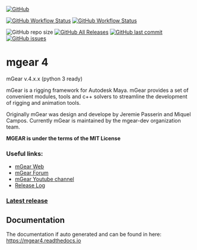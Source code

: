 
[//]: # (Setup Github Badges)
[![GitHub](https://img.shields.io/github/license/mgear-dev/mgear4?style=flat-square)](https://github.com/mgear-dev/mgear4/blob/master/LICENSE)

[![GitHub Workflow Status](https://img.shields.io/github/workflow/status/mgear-dev/mgear4/Code%20Tests%20(Python%202)?label=Py2%20Tests&style=flat-square)](https://github.com/mgear-dev/mgear4/actions?query=workflow%3A%22Code+Tests+%28Python+2%29%22)
[![GitHub Workflow Status](https://img.shields.io/github/workflow/status/mgear-dev/mgear4/Code%20Tests%20(Python%203)?label=Py3%20Tests&style=flat-square)](https://github.com/mgear-dev/mgear4/actions?query=workflow%3A%22Code+Tests+%28Python+3%29%22)

![GitHub repo size](https://img.shields.io/github/repo-size/mgear-dev/mgear4?style=flat-square)
[![GitHub All Releases](https://img.shields.io/github/downloads/mgear-dev/mgear4/total?style=flat-square)](https://github.com/mgear-dev/mgear4/tags)
[![GitHub last commit](https://img.shields.io/github/last-commit/mgear-dev/mgear4?style=flat-square)](https://github.com/mgear-dev/mgear4/commits/)
[![GitHub issues](https://img.shields.io/github/issues/mgear-dev/mgear4?style=flat-square)](https://github.com/mgear-dev/mgear4/issues)

# mgear 4
mGear v.4.x.x (python 3 ready)


mGear is a rigging framework for Autodesk Maya. mGear provides a set of convenient modules, tools and c++ solvers to streamline the development of rigging and animation tools.

Originally mGear was design and develope by Jeremie Passerin and Miquel Campos. Currently  mGear is maintained by the mgear-dev organization team.

**MGEAR is under the terms of the MIT License**

### Useful links:

- [mGear Web](http://www.mgear-framework.com/)
- [mGear Forum](http://forum.mgear-framework.com/)
- [mGear Youtube channel](https://www.youtube.com/c/mgearriggingframework)
- [Release Log](https://mgear4.readthedocs.io/en/latest/releaseLog.html)

### [Latest release](https://github.com/mgear-dev/mgear4/releases)


## Documentation
The documentation if auto generated and can be found in here:
https://mgear4.readthedocs.io
